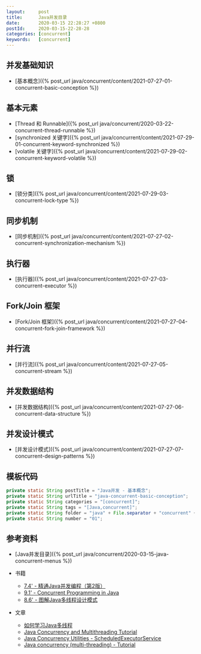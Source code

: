 ```yaml
---
layout:     post
title:      Java并发目录
date:       2020-03-15 22:28:27 +0800
postId:     2020-03-15-22-28-28
categories: [concurrent]
keywords:   [concurrent]
---
```


## 并发基础知识
* [基本概念]({% post_url java/concurrent/content/2021-07-27-01-concurrent-basic-conception %})

## 基本元素
* [Thread 和 Runnable]({% post_url java/concurrent/2020-03-22-concurrent-thread-runnable %})
* [synchronized 关键字]({% post_url java/concurrent/content/2021-07-29-01-concurrent-keyword-synchronized %})
* [volatile 关键字]({% post_url java/concurrent/content/2021-07-29-02-concurrent-keyword-volatile %})

## 锁
* [锁分类]({% post_url java/concurrent/content/2021-07-29-03-concurrent-lock-type %})

## 同步机制
* [同步机制]({% post_url java/concurrent/content/2021-07-27-02-concurrent-synchronization-mechanism %})

## 执行器
* [执行器]({% post_url java/concurrent/content/2021-07-27-03-concurrent-executor %})

## Fork/Join 框架
* [Fork/Join 框架]({% post_url java/concurrent/content/2021-07-27-04-concurrent-fork-join-framework %})

## 并行流
* [并行流]({% post_url java/concurrent/content/2021-07-27-05-concurrent-stream %})

## 并发数据结构
* [并发数据结构]({% post_url java/concurrent/content/2021-07-27-06-concurrent-data-structure %})

## 并发设计模式
* [并发设计模式]({% post_url java/concurrent/content/2021-07-27-07-concurrent-design-patterns %})


## 模板代码

```java
private static String postTitle = "Java并发 - 基本概念";
private static String urlTitle = "java-concurrent-basic-conception";
private static String categories = "[concurrent]";
private static String tags = "[Java,concurrent]";
private static String folder = "java" + File.separator + "concurrent" + File.separator + "content";
private static String number = "01";
```

## 参考资料

* [Java并发目录]({% post_url java/concurrent/2020-03-15-java-concurrent-menus %})
* 书籍
    - [7.4' - 精通Java并发编程（第2版）](https://book.douban.com/subject/30327401/)
    - [9.1' - Concurrent Programming in Java](https://book.douban.com/subject/1440218/)
    - [8.6' - 图解Java多线程设计模式](https://book.douban.com/subject/27116724/)

* 文章
    - [如何学习Java多线程](https://zhuanlan.zhihu.com/p/35382932)
    - [Java Concurrency and Multithreading Tutorial](http://tutorials.jenkov.com/java-concurrency/index.html)
    - [Java Concurrency Utilities - ScheduledExecutorService](http://tutorials.jenkov.com/java-util-concurrent/scheduledexecutorservice.html)
    - [Java concurrency (multi-threading) - Tutorial](https://www.vogella.com/tutorials/JavaConcurrency/article.html)

